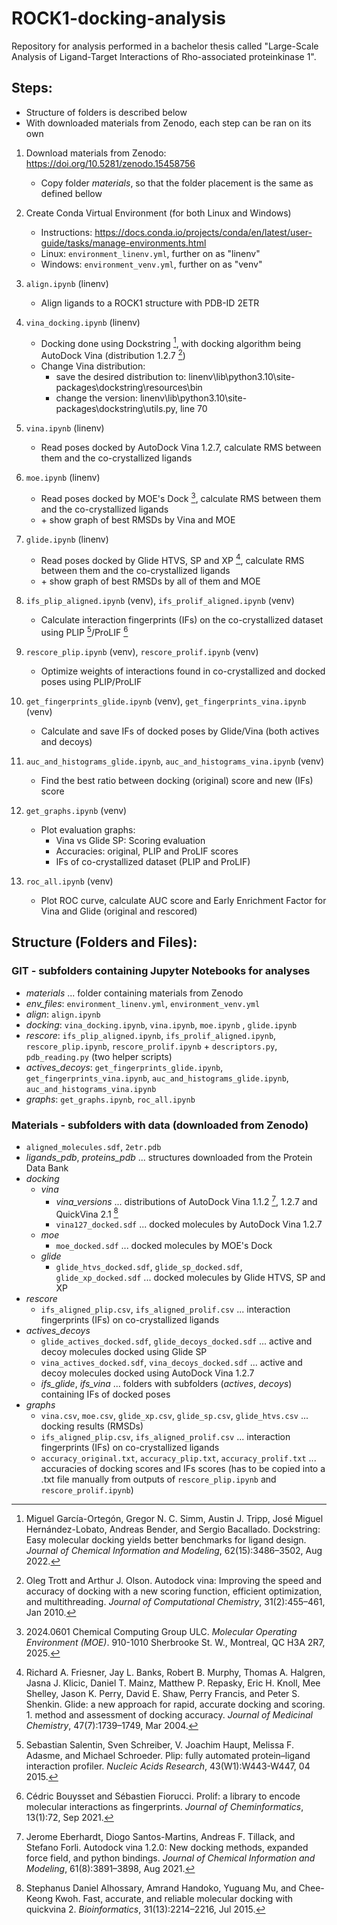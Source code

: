 # ROCK1-docking-analysis
Repository for analysis performed in a bachelor thesis called "Large-Scale Analysis of Ligand-Target Interactions of Rho-associated proteinkinase 1".

## Steps:
* Structure of folders is described below
* With downloaded materials from Zenodo, each step can be ran on its own

1. Download materials from Zenodo: https://doi.org/10.5281/zenodo.15458756
    * Copy folder _materials_, so that the folder placement is the same as defined bellow

1. Create Conda Virtual Environment (for both Linux and Windows)
    * Instructions: https://docs.conda.io/projects/conda/en/latest/user-guide/tasks/manage-environments.html
    * Linux: ```environment_linenv.yml```, further on as "linenv"
    * Windows: ```environment_venv.yml```, further on as "venv"

1. ```align.ipynb``` (linenv)
    * Align ligands to a ROCK1 structure with PDB-ID 2ETR

1. ```vina_docking.ipynb``` (linenv)
    * Docking done using Dockstring [^1], with docking algorithm being AutoDock Vina (distribution 1.2.7 [^2])
    [^1]: Miguel García-Ortegón, Gregor N. C. Simm, Austin J. Tripp, José Miguel Hernández-Lobato, Andreas Bender, and Sergio Bacallado. Dockstring: Easy molecular docking yields better benchmarks for ligand design. _Journal of Chemical Information and Modeling_, 62(15):3486–3502, Aug 2022.
    [^2]: Oleg Trott and Arthur J. Olson. Autodock vina: Improving the speed and accuracy of docking with a new scoring function, efficient optimization, and multithreading. _Journal of Computational Chemistry_, 31(2):455–461, Jan 2010.
    * Change Vina distribution:
        * save the desired distribution to: linenv\lib\python3.10\site-packages\dockstring\resources\bin
        * change the version: linenv\lib\python3.10\site-packages\dockstring\utils.py, line 70

1. ```vina.ipynb``` (linenv)
    * Read poses docked by AutoDock Vina 1.2.7, calculate RMS between them and the co-crystallized ligands

1. ```moe.ipynb``` (linenv)
    * Read poses docked by MOE's Dock [^3], calculate RMS between them and the co-crystallized ligands
    [^3]: 2024.0601 Chemical Computing Group ULC. _Molecular Operating Environment (MOE)_. 910-1010 Sherbrooke St. W., Montreal, QC H3A 2R7, 2025.
    * \+ show graph of best RMSDs by Vina and MOE

1. ```glide.ipynb``` (linenv)
    * Read poses docked by Glide HTVS, SP and XP [^4], calculate RMS between them and the co-crystallized ligands
    [^4]:  Richard A. Friesner, Jay L. Banks, Robert B. Murphy, Thomas A. Halgren, Jasna J. Klicic, Daniel T. Mainz, Matthew P. Repasky, Eric H. Knoll, Mee Shelley, Jason K. Perry, David E. Shaw, Perry Francis, and Peter S. Shenkin. Glide: a new approach for rapid, accurate docking and scoring. 1. method and assessment of docking accuracy. _Journal of Medicinal Chemistry_, 47(7):1739–1749, Mar 2004.
    * \+ show graph of best RMSDs by all of them and MOE

1. ```ifs_plip_aligned.ipynb``` (venv), ```ifs_prolif_aligned.ipynb``` (venv)
    * Calculate interaction fingerprints (IFs) on the co-crystallized dataset using PLIP [^5]/ProLIF [^6]
    [^5]:  Sebastian Salentin, Sven Schreiber, V. Joachim Haupt, Melissa F. Adasme, and Michael Schroeder. Plip: fully automated protein–ligand interaction profiler. _Nucleic Acids Research_, 43(W1):W443-W447, 04 2015.
    [^6]: Cédric Bouysset and Sébastien Fiorucci. Prolif: a library to encode molecular interactions as fingerprints. _Journal of Cheminformatics_, 13(1):72, Sep 2021.

1. ```rescore_plip.ipynb``` (venv), ```rescore_prolif.ipynb``` (venv)
    * Optimize weights of interactions found in co-crystallized and docked poses using PLIP/ProLIF

1. ```get_fingerprints_glide.ipynb``` (venv), ```get_fingerprints_vina.ipynb``` (venv)
    * Calculate and save IFs of docked poses by Glide/Vina (both actives and decoys)

1. ```auc_and_histograms_glide.ipynb```, ```auc_and_histograms_vina.ipynb``` (venv)
    * Find the best ratio between docking (original) score and new (IFs) score

1. ```get_graphs.ipynb``` (venv)
    * Plot evaluation graphs:
        * Vina vs Glide SP: Scoring evaluation
        * Accuracies: original, PLIP and ProLIF scores
        * IFs of co-crystallized dataset (PLIP and ProLIF)

1. ```roc_all.ipynb``` (venv)
    * Plot ROC curve, calculate AUC score and Early Enrichment Factor for Vina and Glide (original and rescored)


## Structure (Folders and Files):
### GIT - subfolders containing Jupyter Notebooks for analyses
* _materials_ ... folder containing materials from Zenodo
* _env\_files_: ```environment_linenv.yml```, ```environment_venv.yml```
* _align_: ```align.ipynb```
* _docking_: ```vina_docking.ipynb```, ```vina.ipynb```, ```moe.ipynb``` , ```glide.ipynb```
* _rescore_: ```ifs_plip_aligned.ipynb```, ```ifs_prolif_aligned.ipynb```, ```rescore_plip.ipynb```, ```rescore_prolif.ipynb``` \+ ```descriptors.py```, ```pdb_reading.py``` (two helper scripts)
* _actives\_decoys_: ```get_fingerprints_glide.ipynb```, ```get_fingerprints_vina.ipynb```,  ```auc_and_histograms_glide.ipynb```, ```auc_and_histograms_vina.ipynb```
* _graphs_: ```get_graphs.ipynb```, ```roc_all.ipynb```

### Materials - subfolders with data (downloaded from Zenodo)
* ```aligned_molecules.sdf```, ```2etr.pdb```
* _ligands\_pdb_, _proteins\_pdb_ ... structures downloaded from the Protein Data Bank
* _docking_
    * _vina_ 
        * _vina\_versions_ ... distributions of AutoDock Vina 1.1.2 [^7], 1.2.7 and QuickVina 2.1 [^8]
        [^7]:  Jerome Eberhardt, Diogo Santos-Martins, Andreas F. Tillack, and Stefano Forli. Autodock vina 1.2.0: New docking methods, expanded force field, and python bindings. _Journal of Chemical Information and Modeling_, 61(8):3891–3898, Aug 2021.
        [^8]: Stephanus Daniel Alhossary, Amrand Handoko, Yuguang Mu, and Chee-Keong Kwoh. Fast, accurate, and reliable molecular docking with quickvina 2. _Bioinformatics_, 31(13):2214–2216, Jul 2015.
        * ```vina127_docked.sdf``` ... docked molecules by AutoDock Vina 1.2.7
    * _moe_
        * ```moe_docked.sdf``` ... docked molecules by MOE's Dock
    * _glide_
        * ```glide_htvs_docked.sdf```, ```glide_sp_docked.sdf```, ```glide_xp_docked.sdf``` ... docked molecules by Glide HTVS, SP and XP
* _rescore_
    * ```ifs_aligned_plip.csv```, ```ifs_aligned_prolif.csv``` ... interaction fingerprints (IFs) on co-crystallized ligands
* _actives\_decoys_
    * ```glide_actives_docked.sdf```, ```glide_decoys_docked.sdf``` ... active and decoy molecules docked using Glide SP
    * ```vina_actives_docked.sdf```, ```vina_decoys_docked.sdf``` ... active and decoy molecules docked using AutoDock Vina 1.2.7
    * _ifs\_glide_, _ifs\_vina_ ... folders with subfolders (_actives_, _decoys_) containing IFs of docked poses
* _graphs_
    * ```vina.csv```, ```moe.csv```, ```glide_xp.csv```, ```glide_sp.csv```, ```glide_htvs.csv``` ... docking results (RMSDs)
    * ```ifs_aligned_plip.csv```, ```ifs_aligned_prolif.csv``` ... interaction fingerprints (IFs) on co-crystallized ligands
    * ```accuracy_original.txt```, ```accuracy_plip.txt```, ```accuracy_prolif.txt``` ... accuracies of docking scores and IFs scores (has to be copied into a .txt file manually from outputs of ```rescore_plip.ipynb``` and ```rescore_prolif.ipynb```)
